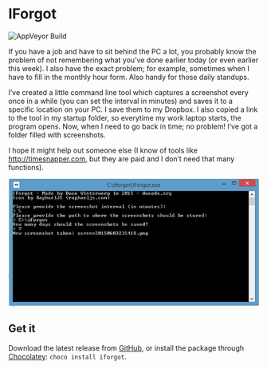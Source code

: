 # IForgot

![AppVeyor Build](https://ci.appveyor.com/api/projects/status/fyko5s30q05d233q)

If you have a job and have to sit behind the PC a lot, you probably know the problem of not remembering what you’ve done earlier today (or even earlier this week). I also have the exact problem; for example, sometimes when I have to fill in the monthly hour form. Also handy for those daily standups.

I’ve created a little command line tool which captures a screenshot every once in a while (you can set the interval in minutes) and saves it to a specific location on your PC. I save them to my Dropbox. I also copied a link to the tool in my startup folder, so everytime my work laptop starts, the program opens. Now, when I need to go back in time; no problem! I’ve got a folder filled with screenshots.

I hope it might help out someone else (I know of tools like http://timesnapper.com, but they are paid and I don’t need that many functions).

![IForgot console](/iforgot.png)

## Get it

Download the latest release from [GitHub](https://github.com/dukeofharen/iforgot/releases/latest), or install the package through [Chocolatey](https://chocolatey.org/): `choco install iforgot`.